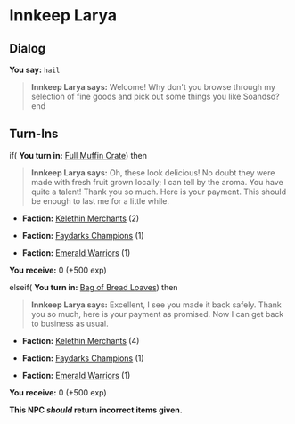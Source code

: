 # Innkeep Larya
## Dialog

**You say:** `hail`



>**Innkeep Larya says:** Welcome! Why don't you browse through my selection of fine goods and pick out some things you like Soandso?
end

## Turn-Ins





if( **You turn in:** [Full Muffin Crate](/item/1839)) then  


>**Innkeep Larya says:** Oh, these look delicious! No doubt they were made with fresh fruit grown locally; I can tell by the aroma. You have quite a talent! Thank you so much. Here is your payment. This should be enough to last me for a little while.


* __Faction:__ [Kelethin Merchants](/faction/276) (2)



* __Faction:__ [Faydarks Champions](/faction/246) (1)



* __Faction:__ [Emerald Warriors](/faction/326) (1)



 **You receive:** 0 (+500 exp)

elseif( **You turn in:** [Bag of Bread Loaves](/item/1838)) then  


>**Innkeep Larya says:** Excellent, I see you made it back safely. Thank you so much, here is your payment as promised. Now I can get back to business as usual.


* __Faction:__ [Kelethin Merchants](/faction/276) (4)



* __Faction:__ [Faydarks Champions](/faction/246) (1)



* __Faction:__ [Emerald Warriors](/faction/326) (1)



 **You receive:** 0 (+500 exp)

**This NPC *should* return incorrect items given.**
